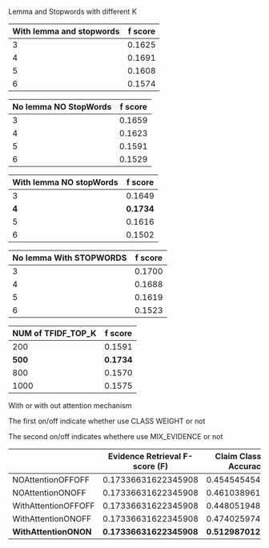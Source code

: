 Lemma and Stopwords with different K

| With lemma and stopwords | f score |
| ------------------------ | ------- |
| 3                        | 0.1625  |
| 4                        | 0.1691  |
| 5                        | 0.1608  |
| 6                        | 0.1574  |

| No lemma NO StopWords | f score |
| --------------------- | ------- |
| 3                     | 0.1659  |
| 4                     | 0.1623  |
| 5                     | 0.1591  |
| 6                     | 0.1529  |

| With lemma NO stopWords | f score    |
| ----------------------- | ---------- |
| 3                       | 0.1649     |
| **4**                   | **0.1734** |
| 5                       | 0.1616     |
| 6                       | 0.1502     |

| No lemma With STOPWORDS | f score |
| ----------------------- | ------- |
| 3                       | 0.1700  |
| 4                       | 0.1688  |
| 5                       | 0.1619  |
| 6                       | 0.1523  |

| NUM of TFIDF_TOP_K | f score    |
| ------------------ | ---------- |
| 200                | 0.1591     |
| **500**            | **0.1734** |
| 800                | 0.1570     |
| 1000               | 0.1575     |



With or with out attention mechanism

The first on/off indicate whether use CLASS WEIGHT or not

The second on/off indicates whethere use MIX_EVIDENCE or not

|                       | Evidence Retrieval F-score (F) | Claim Classification Accuracy (A) | Harmonic Mean of F and A |
| --------------------- | ------------------------------ | --------------------------------- | ------------------------ |
| NOAttentionOFFOFF     | 0.17336631622345908            | 0.45454545454545453               | 0.2509998209275951       |
| NOAttentionONOFF      | 0.17336631622345908            | 0.461038961038961                 | 0.2519797018578497       |
| WithAttentionOFFOFF   | 0.17336631622345908            | 0.44805194805194803               | 0.24999946147731847      |
| WithAttentionONOFF    | 0.17336631622345908            | 0.474025974025974                 | 0.25388049301438886      |
| **WithAttentionONON** | **0.17336631622345908**        | **0.512987012987013**             | **0.2591512707145685**   |